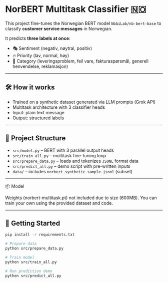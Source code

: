# NorBERT Multitask Classifier 🇳🇴

This project fine-tunes the Norwegian BERT model `NbAiLab/nb-bert-base` to classify **customer service messages** in Norwegian.

It predicts **three labels at once**:
- 🎭 Sentiment (negativ, nøytral, positiv)
- 🔥 Priority (lav, normal, høy)
- 📌 Category (leveringsproblem, feil vare, fakturaspørsmål, generell henvendelse, reklamasjon)

---

## 🛠️ How it works

- Trained on a synthetic dataset generated via LLM prompts (Grok API)
- Multitask architecture with 3 classifier heads
- Input: plain text message  
- Output: structured labels

---

## 📁 Project Structure

- `src/model.py` – BERT with 3 parallel output heads  
- `src/train_all.py` – multitask fine-tuning loop  
- `src/prepare_data.py` – loads and tokenizes `JSONL` format data  
- `src/predict_all.py` – demo script with pre-written inputs  
- `data/` – includes `norbert_synthetic_sample.jsonl` (subset)

---

📦 Model

Weights (norbert-multitask.pt) not included due to size (600MB).
You can train your own using the provided dataset and code.

---

## 🚀 Getting Started

```bash
pip install -r requirements.txt

# Prepare data
python src/prepare_data.py

# Train model
python src/train_all.py

# Run prediction demo
python src/predict_all.py
